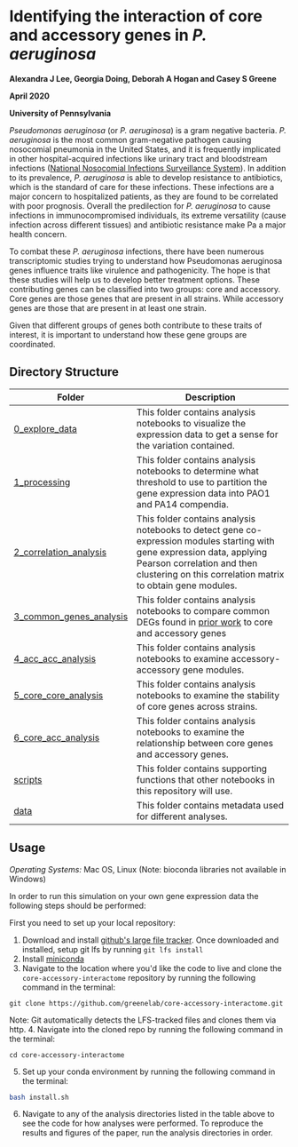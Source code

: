 # Identifying the interaction of core and accessory genes in *P. aeruginosa*

**Alexandra J Lee, Georgia Doing, Deborah A Hogan and Casey S Greene**

**April 2020**

**University of Pennsylvania**

_Pseudomonas aeruginosa_ (or _P. aeruginosa_) is a gram negative bacteria. _P. aeruginosa_ is the most common gram-negative pathogen causing nosocomial pneumonia in the United States, and it is frequently implicated in other hospital-acquired infections like urinary tract and bloodstream infections
 ([National Nosocomial Infections Surveillance System](https://academic.oup.com/cid/article/41/6/848/2022258)).
 In addition to its prevalence, _P. aeruginosa_ is able to develop resistance to antibiotics, which is the standard of care for these infections.
 These infections are a major concern to hospitalized patients, as they are found to be correlated with poor prognosis. Overall the predilection for _P. aeruginosa_ to cause infections in immunocompromised individuals, its extreme versatility (cause infection across different tissues) and antibiotic resistance make Pa a major health concern.

To combat these _P. aeruginosa_ infections, there have been numerous transcriptomic studies trying to understand how Pseudomonas aeruginosa genes influence traits like virulence and pathogenicity.
The hope is that these studies will help us to develop better treatment options. These contributing genes can be classified into two groups: core and accessory.
Core genes are those genes that are present in all strains.
While accessory genes are those that are present in at least one strain.

Given that different groups of genes both contribute to these traits of interest, it is important to understand how these gene groups are coordinated.

## Directory Structure
| Folder | Description |
| --- | --- |
| [0_explore_data](0_explore_data) | This folder contains analysis notebooks to visualize the expression data to get a sense for the variation contained.|
| [1_processing](1_processing) | This folder contains analysis notebooks to determine what threshold to use to partition the gene expression data into PAO1 and PA14 compendia.|
| [2_correlation_analysis](2_correlation_analysis) | This folder contains analysis notebooks to detect gene co-expression modules starting with gene expression data, applying Pearson correlation and then clustering on this correlation matrix to obtain gene modules.|
| [3_common_genes_analysis](3_common_genes_analysis) | This folder contains analysis notebooks to compare common DEGs found in [prior work](https://github.com/greenelab/generic-expression-patterns/blob/master/pseudomonas_analysis/2_identify_generic_genes_pathways.ipynb) to core and accessory genes|
| [4_acc_acc_analysis](4_acc_acc_analysis) | This folder contains analysis notebooks to examine accessory-accessory gene modules.|
| [5_core_core_analysis](5_core_core_analysis) | This folder contains analysis notebooks to examine the stability of core genes across strains.|
| [6_core_acc_analysis](6_core_acc_analysis) | This folder contains analysis notebooks to examine the relationship between core genes and accessory genes.|
| [scripts](scripts) | This folder contains supporting functions that other notebooks in this repository will use.|
| [data](data) | This folder contains metadata used for different analyses.|


## Usage
*Operating Systems:* Mac OS, Linux (Note: bioconda libraries not available in Windows)

In order to run this simulation on your own gene expression data the following steps should be performed:

First you need to set up your local repository:
1. Download and install [github's large file tracker](https://git-lfs.github.com/). Once downloaded and installed, setup git lfs by running `git lfs install`
2. Install [miniconda](https://docs.conda.io/en/latest/miniconda.html)
3. Navigate to the location where you'd like the code to live and clone the `core-accessory-interactome` repository by running the following command in the terminal:
```
git clone https://github.com/greenelab/core-accessory-interactome.git
```
Note: Git automatically detects the LFS-tracked files and clones them via http.
4. Navigate into the cloned repo by running the following command in the terminal:
```
cd core-accessory-interactome
```
5. Set up your conda environment by running the following command in the terminal:
```bash
bash install.sh
```
6. Navigate to any of the analysis directories listed in the table above to see the code for how analyses were performed. To reproduce the results and figures of the paper, run the analysis directories in order.